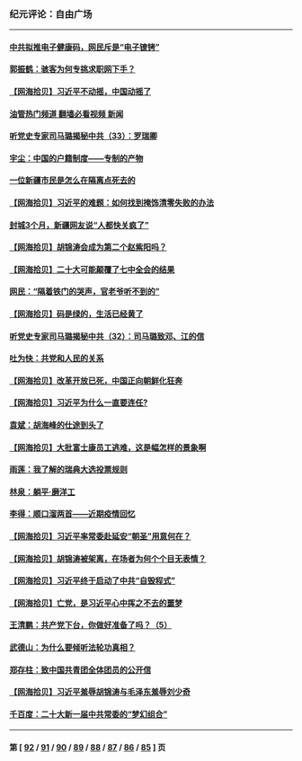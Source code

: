 ### 纪元评论：自由广场
---
#### [中共拟推电子健康码，网民斥是“电子镣铐”](../../pages/nsc993/n13865108.md?11140330) 
#### [郭振鹤：骇客为何专挑求职网下手？](../../pages/nsc993/n13865133.md?11140330) 
#### [【网海拾贝】习近平不动摇，中国动摇了](../../pages/nsc993/n13864586.md?11140330) 
#### [油管热门频道 翻墙必看视频 新闻](ok?11140330)
#### [听党史专家司马璐揭秘中共（33）：罗瑞卿](../../pages/nsc993/n13864609.md?11140330) 
#### [宇尘：中国的户籍制度——专制的产物](../../pages/nsc993/n13864401.md?11140330) 
#### [一位新疆市民是怎么在隔离点死去的](../../pages/nsc993/n13864146.md?11140330) 
#### [【网海拾贝】习近平的难题：如何找到掩饰清零失败的办法](../../pages/nsc993/n13863179.md?11140330) 
#### [封城3个月，新疆网友说“人都快关疯了”](../../pages/nsc993/n13863152.md?11140330) 
#### [【网海拾贝】胡锦涛会成为第二个赵紫阳吗？](../../pages/nsc993/n13861625.md?11140330) 
#### [【网海拾贝】二十大可能颠覆了七中全会的结果](../../pages/nsc993/n13861040.md?11140330) 
#### [网民：“隔着铁门的哭声，官老爷听不到的”](../../pages/nsc993/n13860900.md?11140330) 
#### [【网海拾贝】码是绿的，生活已经黄了](../../pages/nsc993/n13860405.md?11140330) 
#### [听党史专家司马璐揭秘中共（32）：司马璐致邓、江的信](../../pages/nsc993/n13860416.md?11140330) 
#### [吐为快：共党和人民的关系](../../pages/nsc993/n13859896.md?11140330) 
#### [【网海拾贝】改革开放已死，中国正向朝鲜化狂奔](../../pages/nsc993/n13859889.md?11140330) 
#### [【网海拾贝】习近平为什么一直要连任?](../../pages/nsc993/n13858968.md?11140330) 
#### [袁斌：胡海峰的仕途到头了](../../pages/nsc993/n13857453.md?11140330) 
#### [【网海拾贝】大批富士康员工逃难，这是幅怎样的景象啊](../../pages/nsc993/n13856937.md?11140330) 
#### [雨莲：我了解的瑞典大选投票规则](../../pages/nsc993/n13856085.md?11140330) 
#### [林泉：躺平·磨洋工](../../pages/nsc993/n13856111.md?11140330) 
#### [李得：顺口溜两首——近期疫情回忆](../../pages/nsc993/n13856105.md?11140330) 
#### [【网海拾贝】习近平率常委赴延安“朝圣”用意何在？](../../pages/nsc993/n13855969.md?11140330) 
#### [【网海拾贝】胡锦涛被架离，在场者为何个个目无表情？](../../pages/nsc993/n13855661.md?11140330) 
#### [【网海拾贝】习近平终于启动了中共“自毁程式”](../../pages/nsc993/n13855241.md?11140330) 
#### [【网海拾贝】亡党，是习近平心中挥之不去的噩梦](../../pages/nsc993/n13854204.md?11140330) 
#### [王清鹏：共产党下台，你做好准备了吗？（5）](../../pages/nsc993/n13853768.md?11140330) 
#### [武德山：为什么要倾听法轮功真相？](../../pages/nsc993/n13853119.md?11140330) 
#### [郑存柱：致中国共青团全体团员的公开信](../../pages/nsc993/n13852864.md?11140330) 
#### [【网海拾贝】习近平羞辱胡锦涛与毛泽东羞辱刘少奇](../../pages/nsc993/n13852778.md?11140330) 
#### [千百度：二十大新一届中共常委的“梦幻组合”](../../pages/nsc993/n13852328.md?11140330) 

---
#### 第 [ [92](./92.md?11140330) / [91](./91.md?11140330) / [90](./90.md?11140330) / [89](./89.md?11140330) / [88](./88.md?11140330) / [87](./87.md?11140330) / [86](./86.md?11140330) / [85](./85.md?11140330) ] 页
